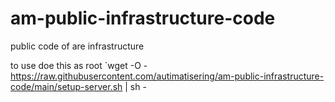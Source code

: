 # am-public-infrastructure-code
public code of are infrastructure

to use doe this as root `wget -O - https://raw.githubusercontent.com/autimatisering/am-public-infrastructure-code/main/setup-server.sh | sh -

